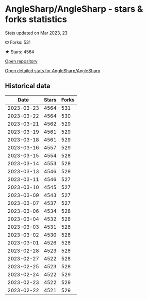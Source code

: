 # AngleSharp/AngleSharp - stars & forks statistics

Stats updated on Mar 2023, 23

☋ Forks: 531

★ Stars: 4564

[Open repository](https://github.com/AngleSharp/AngleSharp)

[Open detailed stats for AngleSharp/AngleSharp](https://reviewgithub.com/rep/AngleSharp/AngleSharp)

## Historical data
| Date | Stars | Forks |
|------|-------|-------|
| 2023-03-23 | 4564 | 531 | 
| 2023-03-22 | 4564 | 530 | 
| 2023-03-21 | 4562 | 529 | 
| 2023-03-19 | 4561 | 529 | 
| 2023-03-18 | 4561 | 529 | 
| 2023-03-16 | 4557 | 529 | 
| 2023-03-15 | 4554 | 528 | 
| 2023-03-14 | 4553 | 528 | 
| 2023-03-13 | 4546 | 528 | 
| 2023-03-11 | 4546 | 527 | 
| 2023-03-10 | 4545 | 527 | 
| 2023-03-09 | 4543 | 527 | 
| 2023-03-07 | 4537 | 527 | 
| 2023-03-06 | 4534 | 528 | 
| 2023-03-04 | 4532 | 528 | 
| 2023-03-03 | 4531 | 528 | 
| 2023-03-02 | 4530 | 528 | 
| 2023-03-01 | 4526 | 528 | 
| 2023-02-28 | 4523 | 528 | 
| 2023-02-27 | 4522 | 528 | 
| 2023-02-25 | 4523 | 528 | 
| 2023-02-24 | 4522 | 529 | 
| 2023-02-23 | 4522 | 529 | 
| 2023-02-22 | 4521 | 529 | 


